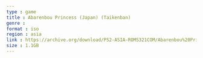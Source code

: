 ```yaml
---
type : game
title : Abarenbou Princess (Japan) (Taikenban)
genre : 
format : iso
region : asia
link : https://archive.org/download/PS2-ASIA-ROMS321COM/Abarenbou%20Princess%20%28Japan%29%20%28Taikenban%29.7z
size : 1.1GB
---
```

